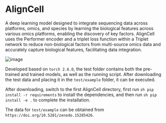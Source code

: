# AlignCell

A deep learning model designed to integrate sequencing data across platforms, omics, and species by learning the biological features across various omics platforms, enabling the discovery of key factors. AlignCell uses the Performer encoder and a triplet loss function within a Triplet network to reduce non-biological factors from multi-source omics data and accurately capture biological features, facilitating data integration.

![image](https://github.com/user-attachments/assets/27ec253c-eee0-407a-b197-b25c1737def4)

Developed based on ```torch 2.6.0```, the test folder contains both the pre-trained and trained models, as well as the running script. After downloading the test data and placing it in the ```test/example``` folder, it can be executed.

After downloading, switch to the first AlignCell directory, first run  ```sh pip install -r requirements``` to install the dependencies, and then run ```sh pip install -e .``` to complete the installation.

The data for ```test/example``` can be obtained from ``` https://doi.org/10.5281/zenodo.15285426```.
